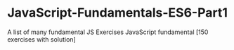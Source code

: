 # JavaScript-Fundamentals-ES6-Part1
A list of many fundamental JS Exercises
JavaScript fundamental [150 exercises with solution]

